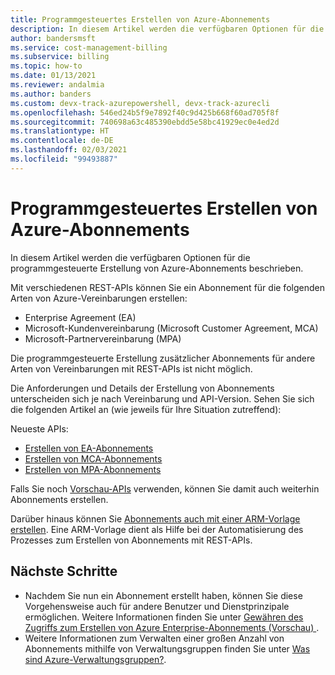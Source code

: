 ```yaml
---
title: Programmgesteuertes Erstellen von Azure-Abonnements
description: In diesem Artikel werden die verfügbaren Optionen für die programmgesteuerte Erstellung von Azure-Abonnements beschrieben.
author: bandersmsft
ms.service: cost-management-billing
ms.subservice: billing
ms.topic: how-to
ms.date: 01/13/2021
ms.reviewer: andalmia
ms.author: banders
ms.custom: devx-track-azurepowershell, devx-track-azurecli
ms.openlocfilehash: 546ed24b5f9e7892f40c9d425b668f60ad705f8f
ms.sourcegitcommit: 740698a63c485390ebdd5e58bc41929ec0e4ed2d
ms.translationtype: HT
ms.contentlocale: de-DE
ms.lasthandoff: 02/03/2021
ms.locfileid: "99493887"
---
```

# <a name="create-azure-subscriptions-programmatically"></a>Programmgesteuertes Erstellen von Azure-Abonnements

In diesem Artikel werden die verfügbaren Optionen für die programmgesteuerte Erstellung von Azure-Abonnements beschrieben.

Mit verschiedenen REST-APIs können Sie ein Abonnement für die folgenden Arten von Azure-Vereinbarungen erstellen:

- Enterprise Agreement (EA)
- Microsoft-Kundenvereinbarung (Microsoft Customer Agreement, MCA)
- Microsoft-Partnervereinbarung (MPA)

Die programmgesteuerte Erstellung zusätzlicher Abonnements für andere Arten von Vereinbarungen mit REST-APIs ist nicht möglich.

Die Anforderungen und Details der Erstellung von Abonnements unterscheiden sich je nach Vereinbarung und API-Version. Sehen Sie sich die folgenden Artikel an (wie jeweils für Ihre Situation zutreffend):

Neueste APIs:

- [Erstellen von EA-Abonnements](programmatically-create-subscription-enterprise-agreement.md)
- [Erstellen von MCA-Abonnements](programmatically-create-subscription-microsoft-customer-agreement.md)
- [Erstellen von MPA-Abonnements](programmatically-create-subscription-microsoft-partner-agreement.md)

Falls Sie noch [Vorschau-APIs](programmatically-create-subscription-preview.md) verwenden, können Sie damit auch weiterhin Abonnements erstellen. 

Darüber hinaus können Sie [Abonnements auch mit einer ARM-Vorlage erstellen](create-subscription-template.md). Eine ARM-Vorlage dient als Hilfe bei der Automatisierung des Prozesses zum Erstellen von Abonnements mit REST-APIs. 

## <a name="next-steps"></a>Nächste Schritte

* Nachdem Sie nun ein Abonnement erstellt haben, können Sie diese Vorgehensweise auch für andere Benutzer und Dienstprinzipale ermöglichen. Weitere Informationen finden Sie unter [Gewähren des Zugriffs zum Erstellen von Azure Enterprise-Abonnements (Vorschau) ](grant-access-to-create-subscription.md).
* Weitere Informationen zum Verwalten einer großen Anzahl von Abonnements mithilfe von Verwaltungsgruppen finden Sie unter [Was sind Azure-Verwaltungsgruppen?](../../governance/management-groups/overview.md).
